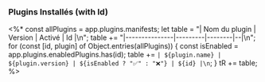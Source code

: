 ### Plugins Installés (with Id)
<%*
const allPlugins = app.plugins.manifests;
let table = "| Nom du plugin | Version | Activé | Id |\n";
table += "|---------------|---------|--------|--|\n";
for (const [id, plugin] of Object.entries(allPlugins)) {
    const isEnabled = app.plugins.enabledPlugins.has(id);
    table += `| ${plugin.name} | ${plugin.version} | ${isEnabled ? "✅" : "❌"} | ${id} |\n`;
}
tR += table;
%>

